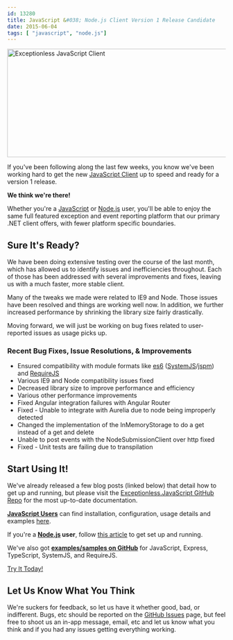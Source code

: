 ```yaml
---
id: 13280
title: JavaScript &#038; Node.js Client Version 1 Release Candidate
date: 2015-06-04
tags: [ "javascript", "node.js"]
---
```

<img loading="lazy" class="aligncenter wp-image-13283 size-full" src="/_site/assets/img/news/javascript-release-candidate.jpg" alt="Exceptionless JavaScript Client" width="708" height="250" data-id="13281" srcset="/assets/javascript-release-candidate.jpg 708w, /assets/javascript-release-candidate-300x106.jpg 300w" sizes="(max-width: 708px) 100vw, 708px" />

If you've been following along the last few weeks, you know we've been working hard to get the new <a href="/javascript-client-available-for-preview-testing/" target="_blank">JavaScript Client</a> up to speed and ready for a version 1 release.

**We think we're there!**

Whether you're a <a href="/javascript-client-demo-exceptionless/" target="_blank">JavaScript</a> or <a href="/exceptionless-node-js-javascript-client-demo/" target="_blank">Node.js</a> user, you'll be able to enjoy the same full featured exception and event reporting platform that our primary .NET client offers, with fewer platform specific boundaries.<!--more-->

## Sure It's Ready?

We have been doing extensive testing over the course of the last month, which has allowed us to identify issues and inefficiencies throughout. Each of those has been addressed with several improvements and fixes, leaving us with a much faster, more stable client.

Many of the tweaks we made were related to IE9 and Node. Those issues have been resolved and things are working well now. In addition, we further increased performance by shrinking the library size fairly drastically.

Moving forward, we will just be working on bug fixes related to user-reported issues as usage picks up.

### Recent Bug Fixes, Issue Resolutions, & Improvements

* Ensured compatibility with module formats like <a href="http://wiki.ecmascript.org/doku.php?id=harmony:specification_drafts" target="_blank">es6</a> (<a href="https://github.com/systemjs/systemjs" target="_blank">SystemJS</a>/<a href="http://jspm.io/" target="_blank">jspm</a>) and <a href="http://requirejs.org/" target="_blank">RequireJS</a>
* Various IE9 and Node compatibility issues fixed
* Decreased library size to improve performance and efficiency
* Various other performance improvements
* Fixed Angular integration failures with Angular Router
* Fixed - Unable to integrate with Aurelia due to node being improperly detected
* Changed the implementation of the InMemoryStorage to do a get instead of a get and delete
* Unable to post events with the NodeSubmissionClient over http fixed
* Fixed - Unit tests are failing due to transpilation

## Start Using It!

We've already released a few blog posts (linked below) that detail how to get up and running, but please visit the <a href="https://github.com/exceptionless/Exceptionless.JavaScript" target="_blank">Exceptionless.JavaScript GitHub Repo</a> for the most up-to-date documentation.

**<a href="/javascript-client-demo-exceptionless/" target="_blank">JavaScript Users</a>** can find installation, configuration, usage details and examples <a href="/javascript-client-demo-exceptionless/" target="_blank">here</a>.

If you're a **<a href="/exceptionless-node-js-javascript-client-demo/" target="_blank">Node.js</a> user**, follow <a href="/exceptionless-node-js-javascript-client-demo/" target="_blank">this article</a> to get set up and running.

We've also got <a href="https://github.com/exceptionless/Exceptionless.JavaScript/tree/master/example" target="_blank">**examples/samples on GitHub**</a> for JavaScript, Express, TypeScript, SystemJS, and RequireJS.

<div class="signup center">
  <a class="btn btn-large btn-primary" href="https://github.com/exceptionless/Exceptionless.JavaScript">Try It Today!</a>
</div>

## Let Us Know What You Think

We're suckers for feedback, so let us have it whether good, bad, or indifferent. Bugs, etc should be reported on the <a href="https://github.com/exceptionless/Exceptionless.JavaScript/issues" target="_blank">GitHub Issues</a> page, but feel free to shoot us an in-app message, email, etc and let us know what you think and if you had any issues getting everything working.
